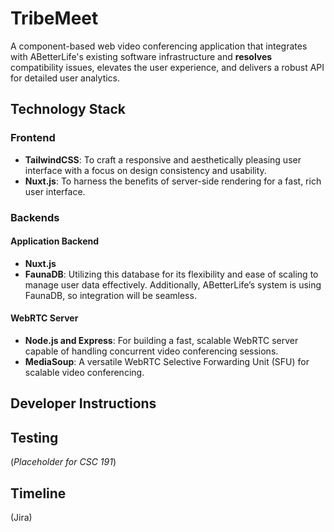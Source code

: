 # TribeMeet
A component-based web video conferencing application that integrates with ABetterLife's existing software infrastructure and **resolves** compatibility issues, elevates the user experience, and delivers a robust API for detailed user analytics.

## Technology Stack
### Frontend
- **TailwindCSS**: To craft a responsive and aesthetically pleasing user interface with a focus on design consistency and usability.
- **Nuxt.js**: To harness the benefits of server-side rendering for a fast, rich user interface.
### Backends
#### Application Backend
- **Nuxt.js**
- **FaunaDB**: Utilizing this database for its flexibility and ease of scaling to manage user data effectively. Additionally, ABetterLife’s system is using FaunaDB, so integration will be seamless.
#### WebRTC Server
- **Node.js and Express**: For building a fast, scalable WebRTC server capable of handling concurrent video conferencing sessions.
- **MediaSoup**: A versatile WebRTC Selective Forwarding Unit (SFU) for scalable video conferencing.

## Developer Instructions

## Testing
(_Placeholder for CSC 191_)

## Timeline
(Jira)

